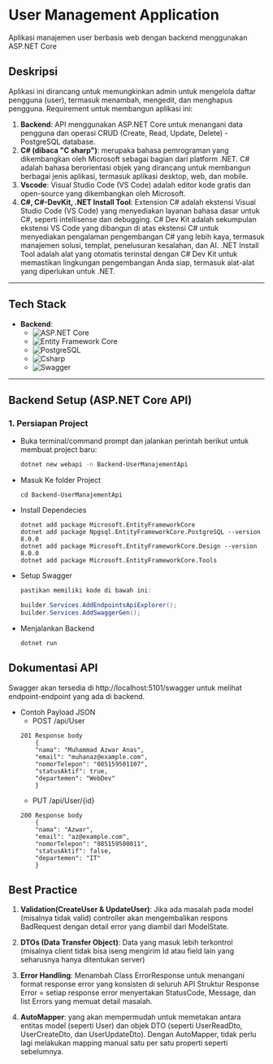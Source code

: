 # User Management Application

Aplikasi manajemen user berbasis web dengan backend menggunakan ASP.NET Core

## Deskripsi

Aplikasi ini dirancang untuk memungkinkan admin untuk mengelola daftar pengguna (user), termasuk menambah, mengedit, dan menghapus pengguna. Requirement untuk membangun aplikasi ini:

1. **Backend**: API menggunakan ASP.NET Core untuk menangani data pengguna dan operasi CRUD (Create, Read, Update, Delete) - PostgreSQL database.
2. **C# (dibaca "C sharp")**: merupaka bahasa pemrograman yang dikembangkan oleh Microsoft sebagai bagian dari platform .NET. C# adalah bahasa berorientasi objek yang dirancang untuk membangun berbagai jenis aplikasi, termasuk aplikasi desktop, web, dan mobile.
3. **Vscode**: Visual Studio Code (VS Code) adalah editor kode gratis dan open-source yang dikembangkan oleh Microsoft.
4. **C#, C#-DevKit, .NET Install Tool**: Extension C# adalah ekstensi Visual Studio Code (VS Code) yang menyediakan layanan bahasa dasar untuk C#, seperti intellisense dan debugging.  C# Dev Kit adalah sekumpulan ekstensi VS Code yang dibangun di atas ekstensi C# untuk menyediakan pengalaman pengembangan C# yang lebih kaya, termasuk manajemen solusi, templat, penelusuran kesalahan, dan AI. .NET Install Tool adalah alat yang otomatis terinstal dengan C# Dev Kit untuk memastikan lingkungan pengembangan Anda siap, termasuk alat-alat yang diperlukan untuk .NET. 
---

## Tech Stack

- **Backend**: 
  - ![ASP.NET Core](https://img.shields.io/badge/ASP.NET_Core-5C2D91?style=flat&logo=.net&logoColor=white)
  - ![Entity Framework Core](https://img.shields.io/badge/Entity_Framework_Core-9B4D96?style=flat&logo=dotnet&logoColor=white)
  - ![PostgreSQL](https://img.shields.io/badge/PostgreSQL-316192?style=for-the-badge&logo=postgresql&logoColor=white)
  - ![Csharp](https://img.shields.io/badge/C%23-239120?style=for-the-badge&logo=csharp&logoColor=white)
  - ![Swagger](https://img.shields.io/badge/Swagger-85EA2D?style=for-the-badge&logo=Swagger&logoColor=white)

---

## Backend Setup (ASP.NET Core API)

### 1. Persiapan Project
- Buka terminal/command prompt dan jalankan perintah berikut untuk membuat project baru:
  ```bash
  dotnet new webapi -n Backend-UserManajementApi

- Masuk Ke folder Project
    ```
    cd Backend-UserManajementApi

- Install Dependecies
    ```
    dotnet add package Microsoft.EntityFrameworkCore
    dotnet add package Npgsql.EntityFrameworkCore.PostgreSQL --version 8.0.0
    dotnet add package Microsoft.EntityFrameworkCore.Design --version 8.0.0
    dotnet add package Microsoft.EntityFrameworkCore.Tools

- Setup Swagger
    ```csharp
    pastikan memiliki kode di bawah ini:

    builder.Services.AddEndpointsApiExplorer();
    builder.Services.AddSwaggerGen();


- Menjalankan Backend
    ```
    dotnet run

## Dokumentasi API

Swagger akan tersedia di http://localhost:5101/swagger untuk melihat endpoint-endpoint yang ada di backend.

- Contoh Payload JSON    
    - POST /api/User
    ```
    201 Response body  
        {
        "nama": "Muhammad Azwar Anas",
        "email": "muhanaz@example.com",
        "nomorTelepon": "085159501107",
        "statusAktif": true,
        "departemen": "WebDev"
        }
    ```
    - PUT /api/User/{id}
    ```
    200 Response body
        {
        "nama": "Azwar",
        "email": "az@example.com",
        "nomorTelepon": "085159500011",
        "statusAktif": false,
        "departemen": "IT"
        }    
    ```
## Best Practice
1. **Validation(CreateUser & UpdateUser)**: Jika ada masalah pada model (misalnya tidak valid) controller akan mengembalikan respons BadRequest dengan detail error yang diambil dari ModelState.

2. **DTOs (Data Transfer Object)**: Data yang masuk lebih terkontrol (misalnya client tidak bisa iseng mengirim Id atau field lain yang seharusnya hanya ditentukan server)

3. **Error Handling**: Menambah Class ErrorResponse untuk menangani format response error yang konsisten di seluruh API
Struktur Response Error = setiap response error menyertakan StatusCode, Message, dan list Errors yang memuat detail masalah.

4. **AutoMapper**: yang akan mempermudah untuk memetakan antara entitas model (seperti User) dan objek DTO (seperti UserReadDto, UserCreateDto, dan UserUpdateDto). Dengan AutoMapper, tidak perlu lagi melakukan mapping manual satu per satu properti seperti sebelumnya.